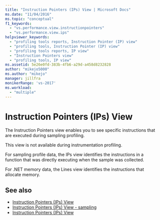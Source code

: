 ```yaml
---
title: "Instruction Pointers (IPs) View | Microsoft Docs"
ms.date: "11/04/2016"
ms.topic: "conceptual"
f1_keywords:
  - "vs.performance.view.instructionpointers"
  - "vs.performance.view.ips"
helpviewer_keywords:
  - "profiling tools reports, Instruction Pointer (IP) view"
  - "profiling tools, Instruction Pointer (IP) view"
  - "profiling tools reports, IP view"
  - "Instruction Pointers view"
  - "profiling tools, IP view"
ms.assetid: 5e26e0fd-383b-4fb6-a29d-a458d8232828
author: "mikejo5000"
ms.author: "mikejo"
manager: jillfra
monikerRange: 'vs-2017'
ms.workload:
  - "multiple"
---
```

# Instruction Pointers (IPs) View
The Instruction Pointers view enables you to see specific instructions that are executed during sampling profiling.

 This view is not available during instrumentation profiling.

 For sampling profile data, the IPs view identifies the instructions in a function that was directly executing when the sample was collected.

 For .NET memory data, the Lines view identifies the instructions that allocate memory.

## See also
- [Instruction Pointers (IPs) View](../profiling/instruction-pointers-ips-view-sampling-data.md)
- [Instruction Pointers (IPs) View - sampling](../profiling/instruction-pointers-ips-view-dotnet-memory-sampling-data.md)
- [Instruction Pointers (IPs) View](../profiling/instruction-pointers-ips-view-contention-data.md)
